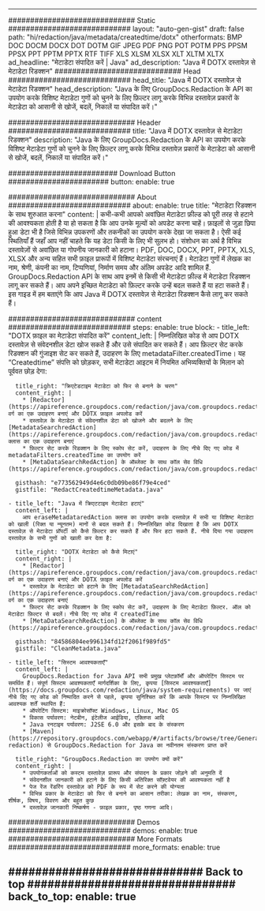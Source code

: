 
---
############################# Static ############################
layout: "auto-gen-gist" 
draft: false
path: "hi/redaction/java/metadata/createdtime/dotx"
otherformats: BMP DOC DOCM DOCX DOT DOTM GIF JPEG PDF PNG POT POTM PPS PPSM PPSX PPT PPTM PPTX RTF TIFF XLS XLSM XLSX XLT XLTM XLTX  
ad_headline: "मेटाडेटा संपादित करें | Java"
ad_description: "Java में DOTX दस्तावेज़ से मेटाडेटा रिडक्शन"
############################# Head ############################
head_title: "Java में DOTX दस्तावेज़ से मेटाडेटा रिडक्शन"
head_description: "Java के लिए GroupDocs.Redaction के API का उपयोग करके विशिष्ट मेटाडेटा गुणों को चुनने के लिए फ़िल्टर लागू करके विभिन्न दस्तावेज़ प्रकारों के मेटाडेटा को आसानी से खोजें, बदलें, निकालें या संपादित करें।"

############################# Header ############################
title: "Java में DOTX दस्तावेज़ से मेटाडेटा रिडक्शन"
description: "Java के लिए GroupDocs.Redaction के API का उपयोग करके विशिष्ट मेटाडेटा गुणों को चुनने के लिए फ़िल्टर लागू करके विभिन्न दस्तावेज़ प्रकारों के मेटाडेटा को आसानी से खोजें, बदलें, निकालें या संपादित करें।"

######################### Download Button #######################
button:
    enable: true

############################# About ############################
about:
    enable: true
    title: "मेटाडेटा रिडक्शन के साथ शुरुआत करना"
    content: |
        कभी-कभी आपको अवांछित मेटाडेटा फ़ील्ड को पूरी तरह से हटाने की आवश्यकता होती है या हो सकता है कि आप उनके मूल्यों को अपडेट करना चाहें। फ़ाइलों से जुड़ा छिपा हुआ डेटा भी है जिसे विभिन्न उपकरणों और तकनीकों का उपयोग करके देखा जा सकता है। ऐसी कई स्थितियाँ हैं जहाँ आप नहीं चाहते कि यह डेटा किसी के लिए भी सुलभ हो। संशोधन का अर्थ है विभिन्न दस्तावेज़ों से अवांछित या गोपनीय जानकारी को हटाना। PDF, DOC, DOCX, PPT, PPTX, XLS, XLSX और अन्य सहित सभी फ़ाइल प्रारूपों में विशिष्ट मेटाडेटा संरचनाएं हैं। मेटाडेटा गुणों में लेखक का नाम, श्रेणी, कंपनी का नाम, टिप्पणियां, निर्माण समय और अंतिम अपडेट आदि शामिल हैं. GroupDocs.Redaction API के साथ आप इनमें से किसी भी मेटाडेटा फ़ील्ड में मेटाडेटा रिडक्शन लागू कर सकते हैं। आप अपने इच्छित मेटाडेटा को फ़िल्टर करके उन्हें बदल सकते हैं या हटा सकते हैं। इस गाइड में हम बताएंगे कि आप Java में DOTX दस्तावेज़ से मेटाडेटा रिडक्शन कैसे लागू कर सकते हैं।

############################# content ############################
steps:
    enable: true
    block:
    - title_left: "DOTX फ़ाइल का मेटाडेटा संपादित करें"
      content_left: |
        निम्नलिखित कोड से आप DOTX दस्तावेज़ से संवेदनशील डेटा खोज सकते हैं और उसे संपादित कर सकते हैं। आप फ़िल्टर सेट करके रिडक्शन की गुंजाइश सेट कर सकते हैं, उदाहरण के लिए metadataFilter.createdTime। यह “Createdtime” संपत्ति को छोड़कर, सभी मेटाडेटा आइटम में नियमित अभिव्यक्तियों के मिलान को पूर्ववत छोड़ देगा: 

      title_right: "क्रिएटेडटाइम मेटाडेटा को फिर से बनाने के चरण"
      content_right: |
        * [Redactor](https://apireference.groupdocs.com/redaction/java/com.groupdocs.redaction/Redactor) वर्ग का एक उदाहरण बनाएं और DOTX फ़ाइल अपलोड करें
        * दस्तावेज़ के मेटाडेटा से संवेदनशील डेटा को खोजने और बदलने के लिए [MetadataSearchredAction](https://apireference.groupdocs.com/redaction/java/com.groupdocs.redaction.redactions/MetadataSearchRedaction) क्लास का एक उदाहरण बनाएं
        * फ़िल्टर सेट करके रिडक्शन के लिए स्कोप सेट करें, उदाहरण के लिए नीचे दिए गए कोड में metadataFilters.createdTime का उपयोग करें
        * [MetaDataSearchRedAction] के ऑब्जेक्ट के साथ कॉल सेव विधि (https://apireference.groupdocs.com/redaction/java/com.groupdocs.redaction.redactions/MetadataSearchRedaction) 

      gisthash: "e773562949d4e6c0db09be86f79e4ced"
      gistfile: "RedactCreatedtimeMetadata.java"
      
    - title_left: "Java में क्रिएटटाइम मेटाडेटा हटाएं"
      content_left: |
        आप eraseMetadataredAction क्लास का उपयोग करके दस्तावेज़ में सभी या विशिष्ट मेटाडेटा को खाली (रिक्त या न्यूनतम) मानों से बदल सकते हैं। निम्नलिखित कोड दिखाता है कि आप DOTX दस्तावेज़ से मेटाडेटा प्रॉपर्टी को कैसे फ़िल्टर कर सकते हैं और फिर हटा सकते हैं. नीचे दिया गया उदाहरण दस्तावेज़ के सभी गुणों को खाली कर देता है: 
        
      title_right: "DOTX मेटाडेटा को कैसे मिटाएं"
      content_right: |
        * [Redactor](https://apireference.groupdocs.com/redaction/java/com.groupdocs.redaction/Redactor) वर्ग का एक उदाहरण बनाएं और DOTX फ़ाइल अपलोड करें
        * दस्तावेज़ के मेटाडेटा को हटाने के लिए [MetadataSearchRedAction](https://apireference.groupdocs.com/redaction/java/com.groupdocs.redaction.redactions/MetadataSearchRedaction) वर्ग का एक उदाहरण बनाएं
        * फ़िल्टर सेट करके रिडक्शन के लिए स्कोप सेट करें, उदाहरण के लिए मेटाडेटा फ़िल्टर. ऑल को मेटाडेटा फ़िल्टर से बदलें। नीचे दिए गए कोड में createdTime
        * [MetaDataSearchRedAction] के ऑब्जेक्ट के साथ कॉल सेव विधि (https://apireference.groupdocs.com/redaction/java/com.groupdocs.redaction.redactions/MetadataSearchRedaction) 
        
      gisthash: "84586804ee996134fd12f2061f989fd5"
      gistfile: "CleanMetadata.java"

    - title_left: "सिस्टम आवश्यकताएँ"
      content_left: |
        GroupDocs.Redaction for Java API सभी प्रमुख प्लेटफ़ॉर्मों और ऑपरेटिंग सिस्टम पर समर्थित हैं। संपूर्ण सिस्टम आवश्यकताएँ मार्गदर्शिका के लिए, कृपया [सिस्टम आवश्यकताएँ](https://docs.groupdocs.com/redaction/java/system-requirements) पर जाएं नीचे दिए गए कोड को निष्पादित करने से पहले, कृपया सुनिश्चित करें कि आपके सिस्टम पर निम्नलिखित आवश्यक शर्तें स्थापित हैं:
        * ऑपरेटिंग सिस्टम: माइक्रोसॉफ्ट Windows, Linux, Mac OS
        * विकास पर्यावरण: नेटबीन, इंटेलीज आईडिया, एक्लिप्स आदि
        * Java रनटाइम पर्यावरण: J2SE 6.0 और इसके बाद के संस्करण
        * [Maven](https://repository.groupdocs.com/webapp/#/artifacts/browse/tree/General/repo/com/groupdocs/groupdocs-redaction) से GroupDocs.Redaction for Java का नवीनतम संस्करण प्राप्त करें
        
      title_right: "GroupDocs.Redaction का उपयोग क्यों करें"
      content_right: |
        * उपयोगकर्ताओं को कस्टम दस्तावेज़ प्रारूप और संपादन के प्रकार जोड़ने की अनुमति दें
        * संवेदनशील जानकारी को हटाने के लिए किसी अतिरिक्त सॉफ़्टवेयर की आवश्यकता नहीं है
        * पेज रेंज रेंडरिंग दस्तावेज़ को PDF के रूप में सेट करने की योग्यता
        * विभिन्न प्रकार के मेटाडेटा को फिर से बनाने का आसान तरीका: लेखक का नाम, संस्करण, शीर्षक, विषय, विवरण और बहुत कुछ
        * दस्तावेज़ जानकारी निष्कर्षण - फ़ाइल प्रकार, पृष्ठ गणना आदि।
        

############################# Demos ############################
demos:
    enable: true
############################# More Formats ############################
more_formats:
    enable: true

############################# Back to top ###############################
back_to_top:
    enable: true
---